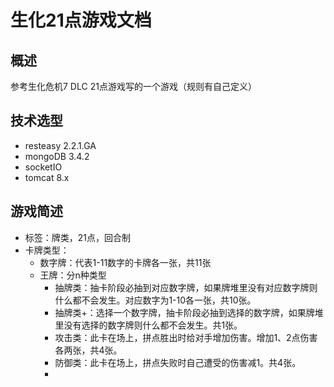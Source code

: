 # 生化21点游戏文档

## 概述
参考生化危机7 DLC 21点游戏写的一个游戏（规则有自己定义）

## 技术选型
* resteasy 2.2.1.GA
* mongoDB 3.4.2
* socketIO
* tomcat 8.x

## 游戏简述

* 标签：牌类，21点，回合制
* 卡牌类型：
    - 数字牌：代表1-11数字的卡牌各一张，共11张
    - 王牌：分n种类型
        + 抽牌类：抽卡阶段必抽到对应数字牌，如果牌堆里没有对应数字牌则什么都不会发生。对应数字为1-10各一张，共10张。
        + 抽牌类+：选择一个数字牌，抽卡阶段必抽到选择的数字牌，如果牌堆里没有选择的数字牌则什么都不会发生。共1张。
        + 攻击类：此卡在场上，拼点胜出时给对手增加伤害。增加1、2点伤害各两张，共4张。
        + 防御类：此卡在场上，拼点失败时自己遭受的伤害减1。共4张。
        + 